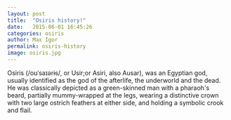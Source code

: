 ```yaml
---
layout: post
title:  "Osiris history!"
date:   2015-06-01 16:45:26
categories: osiris
author: Max Igor
permalink: osiris-history
image: osiris.jpg
---
```

Osiris (/oʊˈsaɪərɨs/, or Usir;or Asiri, also Ausar), was an Egyptian god, usually identified as the god of the afterlife, the underworld and the dead. He was classically depicted as a green-skinned man with a pharaoh's beard, partially mummy-wrapped at the legs, wearing a distinctive crown with two large ostrich feathers at either side, and holding a symbolic crook and flail.
